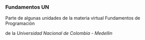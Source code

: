 ### Fundamentos UN
Parte de algunas unidades de la materia virtual Fundamentos de Programación 

de la *Universidad Nacional de Colombia - Medellin*
